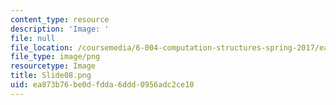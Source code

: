 ```yaml
---
content_type: resource
description: 'Image: '
file: null
file_location: /coursemedia/6-004-computation-structures-spring-2017/ea873b76be0dfdda6ddd0956adc2ce10_Slide08.png
file_type: image/png
resourcetype: Image
title: Slide08.png
uid: ea873b76-be0d-fdda-6ddd-0956adc2ce10
---
```


